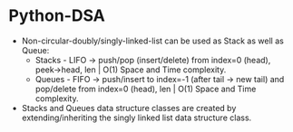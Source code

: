 # Python-DSA

- Non-circular-doubly/singly-linked-list can be used as Stack as well as Queue:
  - Stacks - LIFO -> push/pop (insert/delete) from index=0 (head), peek->head, len | O(1) Space and Time complexity.
  - Queues - FIFO -> push/insert to index=-1 (after tail -> new tail) and pop/delete from index=0 (head), len | O(1) Space and Time complexity.
- Stacks and Queues data structure classes are created by extending/inheriting the singly linked list data structure class.
